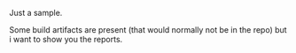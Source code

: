 Just a sample.

Some build artifacts are present (that would normally not be in the repo) but i want to show you the reports.
